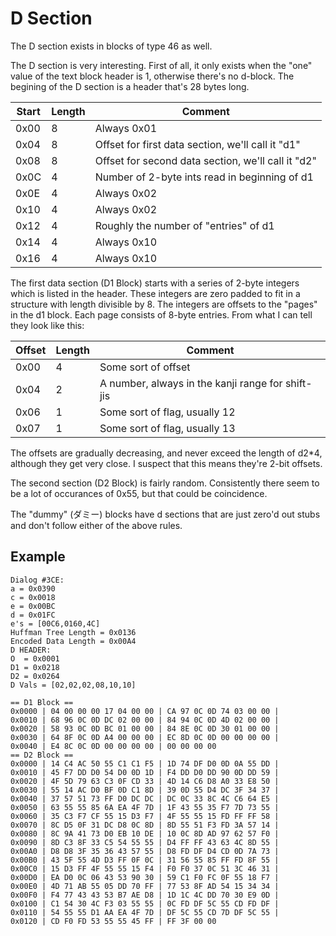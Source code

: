 # D Section

The D section exists in blocks of type 46 as well.

The D section is very interesting. First of all, it only exists when the "one" value of the text block header is 1, otherwise there's no d-block. The begining of the D section is a header that's 28 bytes long. 

| Start | Length | Comment |
| ----- | ------ | ------- |
| 0x00 | 8 | Always 0x01 |
| 0x04 | 8 | Offset for first data section, we'll call it "d1" |
| 0x08 | 8 | Offset for second data section, we'll call it "d2" |
| 0x0C | 4 | Number of 2-byte ints read in beginning of d1 |
| 0x0E | 4 | Always 0x02 |
| 0x10 | 4 | Always 0x02 |
| 0x12 | 4 | Roughly the number of "entries" of d1 |
| 0x14 | 4 | Always 0x10 |
| 0x16 | 4 | Always 0x10 |

The first data section (D1 Block) starts with a series of 2-byte integers which is listed in the header. These integers are zero padded to fit in a structure with length divisible by 8. The integers are offsets to the "pages" in the d1 block. Each page consists of 8-byte entries. From what I can tell they look like this:

| Offset | Length | Comment |
| ----- | ------ | ------- |
| 0x00 | 4 | Some sort of offset |
| 0x04 | 2 | A number, always in the kanji range for shift-jis |
| 0x06 | 1 | Some sort of flag, usually 12 |
| 0x07 | 1 | Some sort of flag, usually 13 |

The offsets are gradually decreasing, and never exceed the length of d2*4, although they get very close. I suspect that this means they're 2-bit offsets.

The second section (D2 Block) is fairly random. Consistently there seem to be a lot of occurances of 0x55, but that could be coincidence.

The "dummy" (ダミー) blocks have d sections that are just zero'd out stubs and don't follow either of the above rules.

## Example
```Text Block Hex Offset 0x004D6020
Dialog #3CE:
a = 0x0390
c = 0x0018
e = 0x00BC
d = 0x01FC
e's = [00C6,0160,4C]
Huffman Tree Length = 0x0136
Encoded Data Length = 0x00A4
D HEADER:
O  = 0x0001
D1 = 0x0218
D2 = 0x0264
D Vals = [02,02,02,08,10,10]

== D1 Block ==
0x0000 | 04 00 00 00 17 04 00 00 | CA 97 0C 0D 74 03 00 00 |
0x0010 | 68 96 0C 0D DC 02 00 00 | 84 94 0C 0D 4D 02 00 00 |
0x0020 | 58 93 0C 0D BC 01 00 00 | 84 8E 0C 0D 30 01 00 00 |
0x0030 | 64 8F 0C 0D A4 00 00 00 | EC 8D 0C 0D 00 00 00 00 |
0x0040 | E4 8C 0C 0D 00 00 00 00 | 00 00 00 00
== D2 Block ==
0x0000 | 14 C4 AC 50 55 C1 C1 F5 | 1D 74 DF D0 0D 0A 55 DD |
0x0010 | 45 F7 DD D0 54 D0 0D 1D | F4 DD D0 DD 90 0D DD 59 |
0x0020 | 4F 5D 79 63 C3 0F CD 33 | 4D 14 C6 D8 A0 33 E8 50 |
0x0030 | 55 14 AC D0 BF 0D C1 8D | 39 0D 55 D4 DC 3F 34 37 |
0x0040 | 37 57 51 73 FF D0 DC DC | DC 0C 33 8C 4C C6 64 E5 |
0x0050 | 63 55 55 85 6A EA 4F 7D | 1F 43 55 35 F7 7D 73 55 |
0x0060 | 35 C3 F7 CF 55 15 D3 F7 | 4F 55 55 15 FD FF FF 58 |
0x0070 | 8C D5 0F 31 DC D8 0C 8D | 8D 55 51 F3 FD 3A 57 14 |
0x0080 | 8C 9A 41 73 D0 EB 10 DE | 10 0C 8D AD 97 62 57 F0 |
0x0090 | 8D C3 8F 33 C5 54 55 55 | D4 FF FF 43 63 4C 8D 55 |
0x00A0 | D8 D8 3F 35 36 43 57 55 | D8 FD DF D4 CD 0D 7A 73 |
0x00B0 | 43 5F 55 4D D3 FF 0F 0C | 31 56 55 85 FF FD 8F 55 |
0x00C0 | 15 D3 FF 4F 55 55 15 F4 | F0 F0 37 0C 51 3C 46 31 | 
0x00D0 | EA D0 0C 06 43 53 90 30 | 59 C1 F0 FC 0F 55 18 F7 |
0x00E0 | 4D 71 AB 55 05 DD 70 FF | 77 53 8F AD 54 15 34 34 |
0x00F0 | F4 77 43 43 53 B7 AE D8 | 1D 1C 4C DD 70 30 E9 0D |
0x0100 | C1 54 30 4C F3 03 55 55 | 0C FD DF 5C 55 CD FD DF |
0x0110 | 54 55 55 D1 AA EA 4F 7D | DF 5C 55 CD 7D DF 5C 55 |
0x0120 | CD F0 FD 53 55 55 45 FF | FF 3F 00 00
```